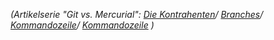 
*(Artikelserie "Git vs. Mercurial":
[Die Kontrahenten](/Git/2012/08/07/git-vs-mercurial)/
[Branches](/Git/2012/08/25/git-vs-mercurial-teil-1-branches)/
[Kommandozeile](/Git/2012/09/19/git-vs-mercurial---kommandozeile)/
[Kommandozeile](/Git/2012/10/08/git-vs-mercurial-teil-3-geschichtsfaelschung)
)*
